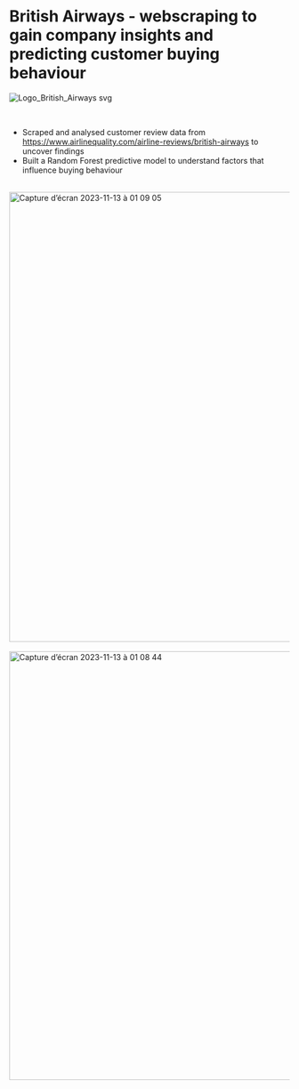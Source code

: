 # British Airways - webscraping to gain company insights and predicting customer buying behaviour

![Logo_British_Airways svg](https://github.com/ZofiaQlt/british_airways_sentiment_analysis_predictive_modeling/assets/67431758/3f6c7ac9-1a7f-4da9-a374-7b4be8486556)

<br>

 * Scraped and analysed customer review data from https://www.airlinequality.com/airline-reviews/british-airways to uncover findings
 * Built a Random Forest predictive model to understand factors that influence buying
   behaviour

<br>
   
<img width="809" alt="Capture d’écran 2023-11-13 à 01 09 05" src="https://github.com/ZofiaQlt/british_airways_sentiment_analysis_predictive_modeling/assets/67431758/983fd4f9-0f82-45a5-8545-b1e08211637a">

<br>
<br>
<img width="771" alt="Capture d’écran 2023-11-13 à 01 08 44" src="https://github.com/ZofiaQlt/british_airways_sentiment_analysis_predictive_modeling/assets/67431758/380ccc50-ea09-47da-9203-dcccb625d802">
